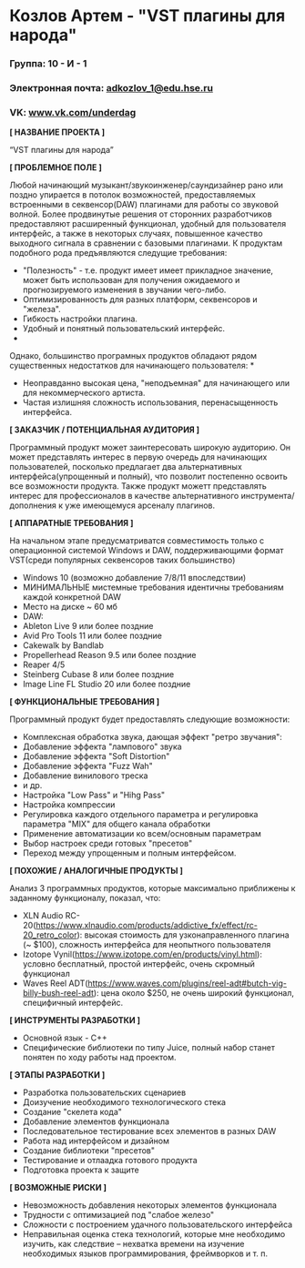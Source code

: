 # Козлов Артем - "VST плагины для народа"
### Группа: 10 - И - 1
### Электронная почта: adkozlov_1@edu.hse.ru
### VK: www.vk.com/underdag

**[ НАЗВАНИЕ ПРОЕКТА ]**

“VST плагины для народа”

**[ ПРОБЛЕМНОЕ ПОЛЕ ]**

Любой начинающий музыкант/звукоинженер/саундизайнер рано или поздно упирается в потолок возможностей, предоставляемых встроенными в секвенсор(DAW) плагинами для работы со звуковой волной. Более продвинутые решения от сторонних разработчиков предоставляют расширенный функционал, удобный для пользователя интерфейс, а также в некоторых случаях, 
повышенное качество выходного сигнала в сравнении с базовыми плагинами.
К продуктам подобного рода предъявляются следущие требования:
* "Полезность" - т.е. продукт имеет имеет прикладное значение, может быть использован для получения ожидаемого и прогнозируемого изменения в звучании чего-либо. 
* Оптимизированность для разных платформ, секвенсоров и "железа".
* Гибкость настройки плагина. 
* Удобный и понятный пользовательский интерфейс.
* 
Однако, большинство програмных продуктов обладают рядом существенных недостатков для начинающего пользователя:
*
* Неоправданно высокая цена, "неподъемная" для начинающего или для некоммерческого артиста.
* Частая излишняя сложность использования, перенасыщенность интерфейса.

**[ ЗАКАЗЧИК / ПОТЕНЦИАЛЬНАЯ АУДИТОРИЯ ]**

Программный продукт может заинтересовать широкую аудиторию. Он может представлять интерес в первую очередь для начинающих пользователей, посколько предлагает два альтернативных интерфейса(упрощенный и полный), что позволит постепенно освоить все возможности продукта. Также продукт можетт представлять интерес для профессионалов в качестве альтернативного инструмента/дополнения к уже имеющемуся арсеналу плагинов.

**[ АППАРАТНЫЕ ТРЕБОВАНИЯ ]** 

На начальном этапе предусматриватся совместимость только с операционной системой Windows и DAW, поддерживающими формат VST(среди популярных секвенсоров таких большинство)

* Windows 10 (возможно добавление 7/8/11 впоследствии)
* МИНИМАЛЬНЫЕ мистемные требования идентичны требованиям каждой конкретной DAW
* Место на диске ~ 60 мб
* DAW:
* Ableton Live 9 или более поздние
* Avid Pro Tools 11 или более поздние
* Cakewalk by Bandlab
* Propellerhead Reason 9.5 или более поздние
* Reaper 4/5
* Steinberg Cubase 8 или более поздние
* Image Line FL Studio 20 или более поздние 

**[ ФУНКЦИОНАЛЬНЫЕ ТРЕБОВАНИЯ ]**

Программный продукт будет предоставлять следующие возможности:

* Комплексная обработка звука, дающая эффект "ретро звучания":
* Добавление эффекта "лампового" звука
* Добавление эффекта "Soft Distortion"
* Добавление эффекта "Fuzz Wah"
* Добавление винилового треска
* и др.
* Настройка "Low Pass" и "Hihg Pass"
* Настройка компрессии
* Регулировка каждого отдельного параметра и регулировка параметра "MIX" для общего канала обработки
* Применение автоматизации ко всем/основным параметрам 
* Выбор настроек среди готовых "пресетов"
* Переход между упрощенным и полным интерфейсом.

**[ ПОХОЖИЕ / АНАЛОГИЧНЫЕ ПРОДУКТЫ ]**

Анализ 3 программных продуктов, которые максимально приближены к заданному функционалу, показал, что:

* XLN Audio RC-20(https://www.xlnaudio.com/products/addictive_fx/effect/rc-20_retro_color): высокая стоимость для узконаправленного плагина (~ $100), сложность интерфейса для неопытного пользователя
* Izotope Vynil(https://www.izotope.com/en/products/vinyl.html): условно бесплатный, простой интерфейс, очень скромный функционал
* Waves Reel ADT(https://www.waves.com/plugins/reel-adt#butch-vig-billy-bush-reel-adt): цена около $250, не очень широкий функционал, специфичный интерфейс.

**[ ИНСТРУМЕНТЫ РАЗРАБОТКИ ]**

* Основной язык - С++
* Специфические библиотеки по типу Juice, полный набор станет понятен по ходу работы над проектом.

**[ ЭТАПЫ РАЗРАБОТКИ ]**

*	Разработка пользовательских сценариев
*	Доизучение необходимого технологического стека
* Создание "скелета кода"
* Добавление элементов функционала 
* Последовательное тестирование всех элементов в разных DAW
* Работа над интерфейсом и дизайном 
* Создание библиотеки "пресетов"
* Тестирование и отлаадка готового продукта 
*	Подготовка проекта к защите

**[ ВОЗМОЖНЫЕ РИСКИ ]**

*	Невозможность добавления некоторых элементов функционала 
*	Трудности с оптимизацией под "слабое железо"
*	Сложности с построением удачного пользовательского интерфейса 
*	Неправильная оценка стека технологий, которые мне необходимо изучить, как следствие – нехватка времени на изучение необходимых языков программирования, фреймворков и т. п.

